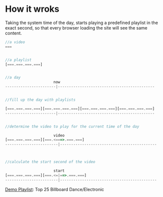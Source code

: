 # How it wroks
Taking the system time of the day, starts playing a predefined playlist in the exact second, so that every browser loading the site will see the same content.

```javascript
//a video
===


//a playlist
[===.===.===.===]


//a day
                      now
-----------------------|--------------------------------------------


//fill up the day with playlists

[===.===.===.===][===.===.===.===][===.===.===.===][===.===.===.===]
-----------------------|--------------------------------------------


//determine the video to play for the current time of the day

                      video
[===.===.===.===][===.<===>.===.===] 
------------------------|--------------------------------------------



//calculate the start second of the video

                      start
[===.===.===.===][===.<=|==>.===.===] 
------------------------|--------------------------------------------
```
[Demo Playlist](http://happckathon.github.io/InTV): Top 25 Billboard Dance/Electronic